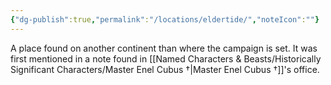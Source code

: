 ```yaml
---
{"dg-publish":true,"permalink":"/locations/eldertide/","noteIcon":""}
---
```


A place found on another continent than where the campaign is set. It was first mentioned in a note found in [[Named Characters & Beasts/Historically Significant  Characters/Master Enel Cubus †\|Master Enel Cubus †]]'s office.
